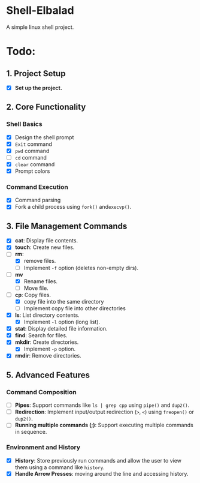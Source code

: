 # Shell-Elbalad
A simple linux shell project.

# Todo:
## **1. Project Setup**
- [x] **Set up the project.**

## **2. Core Functionality**
### **Shell Basics**
- [x] Design the shell prompt
- [x] `Exit` command
- [x] `pwd` command
- [ ] `cd` command
- [x] `clear` command
- [x] Prompt colors

### **Command Execution**
- [x] Command parsing
- [x] Fork a child process using `fork()` and`execvp()`.

## **3. File Management Commands**
- [x] **cat**: Display file contents.
- [x] **touch**: Create new files.
- [ ] **rm**: 
    - [x] remove files. 
    - [ ] Implement `-f` option (deletes non-empty dirs).
- [ ] **mv**
    - [x] Rename files.
    - [ ] Move file.
- [ ] **cp**: Copy files.
    - [x] copy file into the same directory
    - [ ] Implement copy file into other directories
- [x] **ls**: List directory contents.
    - [x] Implement `-l` option (long list). 
- [x] **stat**: Display detailed file information.
- [x] **find**: Search for files.
- [x] **mkdir**: Create directories.
    - [x] Implement `-p` option.
- [x] **rmdir**: Remove directories.

## **5. Advanced Features**
### **Command Composition**
- [ ] **Pipes**: Support commands like `ls | grep cpp` using `pipe()` and `dup2()`.
- [ ] **Redirection**: Implement input/output redirection (`>`, `<`) using `freopen()` or `dup2()`.
- [ ] **Running multiple commands (;)**: Support executing multiple commands in sequence.

### **Environment and History**
- [x] **History**: Store previously run commands and allow the user to view them using a command like `history`.
- [x] **Handle Arrow Presses**: moving around the line and accessing history.

